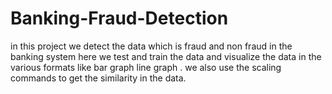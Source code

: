 # Banking-Fraud-Detection
 in this project  we detect the data which is  fraud and non fraud in the banking system here we test and train the data  and visualize the data in the various formats like bar graph line graph . we also use  the scaling commands to get the  similarity in the data.
